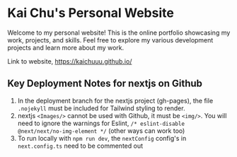 # Kai Chu's Personal Website

Welcome to my personal website! This is the online portfolio showcasing my work, projects, and skills. Feel free to explore my various development projects and learn more about my work.

Link to website, https://kaichuuu.github.io/

## Key Deployment Notes for nextjs on Github

1. In the deployment branch for the nextjs project (gh-pages), the file ```.nojekyll``` must be included for Tailwind styling to render.
2. nextjs ```<Images/>``` cannot be used with Github, it must be ```<img/>```. You will need to ignore the warnings for Eslint, ```/* eslint-disable @next/next/no-img-element */``` (other ways can work too)
3. To run locally with ```npm run dev```, the ```nextConfig``` config's in ```next.config.ts``` need to be commented out
